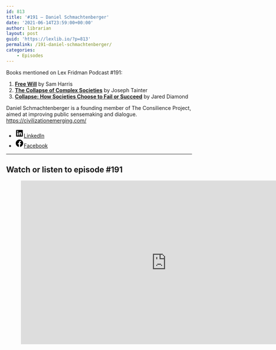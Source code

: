 ```yaml
---
id: 813
title: '#191 – Daniel Schmachtenberger'
date: '2021-06-14T23:59:00+00:00'
author: librarian
layout: post
guid: 'https://lexlib.io/?p=813'
permalink: /191-daniel-schmachtenberger/
categories:
    - Episodes
---
```


Books mentioned on Lex Fridman Podcast #191:

1. <b><a href="https://amzn.to/3BV4X5V" target="_blank" rel="sponsored noopener noreferrer">Free Will</a></b> by Sam Harris
2. <b><a href="https://amzn.to/3WjIN5z" target="_blank" rel="sponsored noopener noreferrer">The Collapse of Complex Societies</a></b> by Joseph Tainter
3. <b><a href="https://amzn.to/3jdkDLk" target="_blank" rel="sponsored noopener noreferrer">Collapse: How Societies Choose to Fail or Succeed</a></b> by Jared Diamond

<!--more-->

Daniel Schmachtenberger is a founding member of The Consilience Project, aimed at improving public sensemaking and dialogue. <https://civilizationemerging.com/>

- [<svg aria-hidden="true" focusable="false" height="24" version="1.1" viewbox="0 0 24 24" width="24" xmlns="http://www.w3.org/2000/svg"><path d="M19.7,3H4.3C3.582,3,3,3.582,3,4.3v15.4C3,20.418,3.582,21,4.3,21h15.4c0.718,0,1.3-0.582,1.3-1.3V4.3 C21,3.582,20.418,3,19.7,3z M8.339,18.338H5.667v-8.59h2.672V18.338z M7.004,8.574c-0.857,0-1.549-0.694-1.549-1.548 c0-0.855,0.691-1.548,1.549-1.548c0.854,0,1.547,0.694,1.547,1.548C8.551,7.881,7.858,8.574,7.004,8.574z M18.339,18.338h-2.669 v-4.177c0-0.996-0.017-2.278-1.387-2.278c-1.389,0-1.601,1.086-1.601,2.206v4.249h-2.667v-8.59h2.559v1.174h0.037 c0.356-0.675,1.227-1.387,2.526-1.387c2.703,0,3.203,1.779,3.203,4.092V18.338z"></path></svg><span class="wp-block-social-link-label screen-reader-text">LinkedIn</span>](https://www.linkedin.com/in/danielschmachtenberger/)
- [<svg aria-hidden="true" focusable="false" height="24" version="1.1" viewbox="0 0 24 24" width="24" xmlns="http://www.w3.org/2000/svg"><path d="M12 2C6.5 2 2 6.5 2 12c0 5 3.7 9.1 8.4 9.9v-7H7.9V12h2.5V9.8c0-2.5 1.5-3.9 3.8-3.9 1.1 0 2.2.2 2.2.2v2.5h-1.3c-1.2 0-1.6.8-1.6 1.6V12h2.8l-.4 2.9h-2.3v7C18.3 21.1 22 17 22 12c0-5.5-4.5-10-10-10z"></path></svg><span class="wp-block-social-link-label screen-reader-text">Facebook</span>](https://www.facebook.com/danielschmachtenberger/)

- - - - - -

## Watch or listen to episode #191

<figure class="wp-block-embed is-type-video is-provider-youtube wp-block-embed-youtube wp-embed-aspect-16-9 wp-has-aspect-ratio"><div class="wp-block-embed__wrapper"><iframe allow="accelerometer; autoplay; clipboard-write; encrypted-media; gyroscope; picture-in-picture" allowfullscreen="" frameborder="0" height="443" loading="lazy" src="https://www.youtube.com/embed/hGRNUw559SE?feature=oembed" title="Daniel Schmachtenberger: Steering Civilization Away from Self-Destruction | Lex Fridman Podcast #191" width="788"></iframe></div></figure>